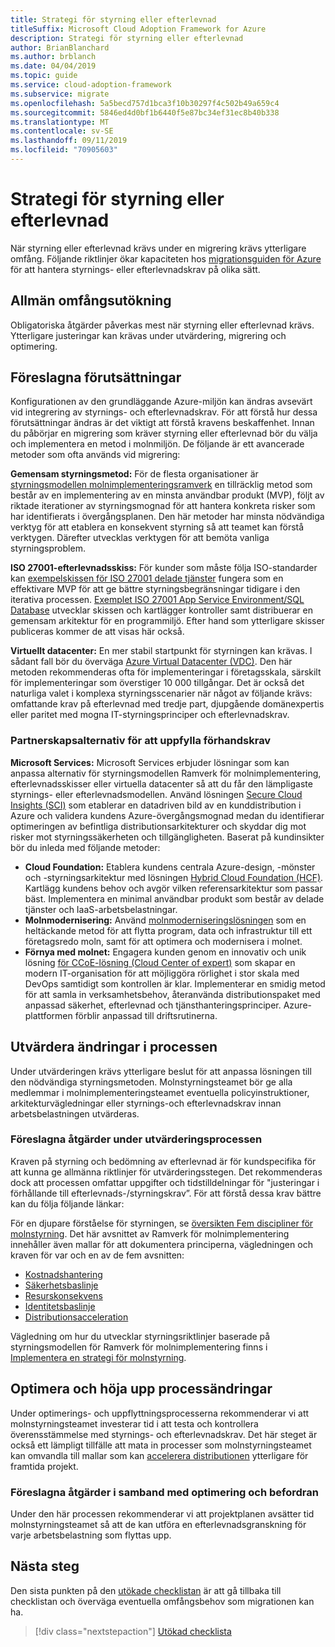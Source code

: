 ```yaml
---
title: Strategi för styrning eller efterlevnad
titleSuffix: Microsoft Cloud Adoption Framework for Azure
description: Strategi för styrning eller efterlevnad
author: BrianBlanchard
ms.author: brblanch
ms.date: 04/04/2019
ms.topic: guide
ms.service: cloud-adoption-framework
ms.subservice: migrate
ms.openlocfilehash: 5a5becd757d1bca3f10b30297f4c502b49a659c4
ms.sourcegitcommit: 5846ed4d0bf1b6440f5e87bc34ef31ec8b40b338
ms.translationtype: MT
ms.contentlocale: sv-SE
ms.lasthandoff: 09/11/2019
ms.locfileid: "70905603"
---
```

# <a name="governance-or-compliance-strategy"></a>Strategi för styrning eller efterlevnad

När styrning eller efterlevnad krävs under en migrering krävs ytterligare omfång. Följande riktlinjer ökar kapaciteten hos [migrationsguiden för Azure](../azure-migration-guide/index.md) för att hantera styrnings- eller efterlevnadskrav på olika sätt.

## <a name="general-scope-expansion"></a>Allmän omfångsutökning

Obligatoriska åtgärder påverkas mest när styrning eller efterlevnad krävs. Ytterligare justeringar kan krävas under utvärdering, migrering och optimering.

## <a name="suggested-prerequisites"></a>Föreslagna förutsättningar

Konfigurationen av den grundläggande Azure-miljön kan ändras avsevärt vid integrering av styrnings- och efterlevnadskrav. För att förstå hur dessa förutsättningar ändras är det viktigt att förstå kravens beskaffenhet. Innan du påbörjar en migrering som kräver styrning eller efterlevnad bör du välja och implementera en metod i molnmiljön. De följande är ett avancerade metoder som ofta används vid migrering:

**Gemensam styrningsmetod:** För de flesta organisationer är [styrningsmodellen molnimplementeringsramverk](../../governance/journeys/index.md) en tillräcklig metod som består av en implementering av en minsta användbar produkt (MVP), följt av riktade iterationer av styrningsmognad för att hantera konkreta risker som har identifierats i övergångsplanen. Den här metoder har minsta nödvändiga verktyg för att etablera en konsekvent styrning så att teamet kan förstå verktygen. Därefter utvecklas verktygen för att bemöta vanliga styrningsproblem.

**ISO 27001-efterlevnadsskiss:** För kunder som måste följa ISO-standarder kan [exempelskissen för ISO 27001 delade tjänster](/azure/governance/blueprints/samples/iso27001-shared/index) fungera som en effektivare MVP för att ge bättre styrningsbegränsningar tidigare i den iterativa processen. [Exemplet ISO 27001 App Service Environment/SQL Database](/azure/governance/blueprints/samples/iso27001-ase-sql-workload) utvecklar skissen och kartlägger kontroller samt distribuerar en gemensam arkitektur för en programmiljö. Efter hand som ytterligare skisser publiceras kommer de att visas här också.

**Virtuellt datacenter:** En mer stabil startpunkt för styrningen kan krävas. I sådant fall bör du överväga [Azure Virtual Datacenter (VDC)](https://docs.microsoft.com/azure/architecture/vdc). Den här metoden rekommenderas ofta för implementeringar i företagsskala, särskilt för implementeringar som överstiger 10 000 tillgångar. Det är också det naturliga valet i komplexa styrningsscenarier när något av följande krävs: omfattande krav på efterlevnad med tredje part, djupgående domänexpertis eller paritet med mogna IT-styrningsprinciper och efterlevnadskrav.

### <a name="partnership-option-to-complete-prerequisites"></a>Partnerskapsalternativ för att uppfylla förhandskrav

**Microsoft Services:** Microsoft Services erbjuder lösningar som kan anpassa alternativ för styrningsmodellen Ramverk för molnimplementering, efterlevnadsskisser eller virtuella datacenter så att du får den lämpligaste styrnings- eller efterlevnadsmodellen. Använd lösningen [Secure Cloud Insights (SCI)](https://download.microsoft.com/download/C/7/C/C7CEA89D-7BDB-4E08-B998-737C13107361/Secure_Cloud_Insights_Datasheet_EN_US.pdf) som etablerar en datadriven bild av en kunddistribution i Azure och validera kundens Azure-övergångsmognad medan du identifierar optimeringen av befintliga distributionsarkitekturer och skyddar dig mot risker mot styrningssäkerheten och tillgängligheten. Baserat på kundinsikter bör du inleda med följande metoder:

- **Cloud Foundation:** Etablera kundens centrala Azure-design, -mönster och -styrningsarkitektur med lösningen [Hybrid Cloud Foundation (HCF)](https://download.microsoft.com/download/D/8/7/D872DFD0-1C46-4145-95E4-B5EAB2958B96/Hybrid_Cloud_Foundation_Datasheet_EN_US.pdf). Kartlägg kundens behov och avgör vilken referensarkitektur som passar bäst. Implementera en minimal användbar produkt som består av delade tjänster och IaaS-arbetsbelastningar.
- **Molnmodernisering:** Använd [molnmoderniseringslösningen](https://download.microsoft.com/download/3/7/3/373F90E3-8568-44F3-B096-CD9C1CD28AB7/Cloud_Modernization_Datasheet_EN_US.pdf) som en heltäckande metod för att flytta program, data och infrastruktur till ett företagsredo moln, samt för att optimera och modernisera i molnet.
- **Förnya med molnet:** Engagera kunden genom en innovativ och unik lösning [för CCoE-lösning (Cloud Center of expert)](https://download.microsoft.com/download/F/8/B/F8BBE4BD-E5F8-4DFB-82F7-C0A4E17051BB/Cloud_Center_of_Excellence_Datasheet_EN_US.pdf) som skapar en modern IT-organisation för att möjliggöra rörlighet i stor skala med DevOps samtidigt som kontrollen är klar. Implementerar en smidig metod för att samla in verksamhetsbehov, återanvända distributionspaket med anpassad säkerhet, efterlevnad och tjänsthanteringsprinciper. Azure-plattformen förblir anpassad till driftsrutinerna.

## <a name="assess-process-changes"></a>Utvärdera ändringar i processen

Under utvärderingen krävs ytterligare beslut för att anpassa lösningen till den nödvändiga styrningsmetoden. Molnstyrningsteamet bör ge alla medlemmar i molnimplementeringsteamet eventuella policyinstruktioner, arkitekturvägledningar eller styrnings-och efterlevnadskrav innan arbetsbelastningen utvärderas.

### <a name="suggested-action-during-the-assess-process"></a>Föreslagna åtgärder under utvärderingsprocessen

Kraven på styrning och bedömning av efterlevnad är för kundspecifika för att kunna ge allmänna riktlinjer för utvärderingsstegen. Det rekommenderas dock att processen omfattar uppgifter och tidstilldelningar för "justeringar i förhållande till efterlevnads-/styrningskrav”. För att förstå dessa krav bättre kan du följa följande länkar:

För en djupare förståelse för styrningen, se [översikten Fem discipliner för molnstyrning](/azure/architecture/cloud-adoption/governance/governance-disciplines). Det här avsnittet av Ramverk för molnimplementering innehåller även mallar för att dokumentera principerna, vägledningen och kraven för var och en av de fem avsnitten:

- [Kostnadshantering](/azure/architecture/cloud-adoption/governance/cost-management/template)
- [Säkerhetsbaslinje](/azure/architecture/cloud-adoption/governance/security-baseline/template)
- [Resurskonsekvens](/azure/architecture/cloud-adoption/governance/resource-consistency/template)
- [Identitetsbaslinje](/azure/architecture/cloud-adoption/governance/identity-baseline/template)
- [Distributionsacceleration](/azure/architecture/cloud-adoption/governance/deployment-acceleration/template)

Vägledning om hur du utvecklar styrningsriktlinjer baserade på styrningsmodellen för Ramverk för molnimplementering finns i [Implementera en strategi för molnstyrning](/azure/architecture/cloud-adoption/governance/corporate-policy).

## <a name="optimize-and-promote-process-changes"></a>Optimera och höja upp processändringar

Under optimerings- och uppflyttningsprocesserna rekommenderar vi att molnstyrningsteamet investerar tid i att testa och kontrollera överensstämmelse med styrnings- och efterlevnadskrav. Det här steget är också ett lämpligt tillfälle att mata in processer som molnstyrningsteamet kan omvandla till mallar som kan [accelerera distributionen](/azure/architecture/cloud-adoption/governance/deployment-acceleration) ytterligare för framtida projekt.

### <a name="suggested-action-during-the-optimize-and-promote-process"></a>Föreslagna åtgärder i samband med optimering och befordran

Under den här processen rekommenderar vi att projektplanen avsätter tid molnstyrningsteamet så att de kan utföra en efterlevnadsgranskning för varje arbetsbelastning som flyttas upp.

## <a name="next-steps"></a>Nästa steg

Den sista punkten på den [utökade checklistan](./index.md) är att gå tillbaka till checklistan och överväga eventuella omfångsbehov som migrationen kan ha.

> [!div class="nextstepaction"]
> [Utökad checklista](./index.md)
